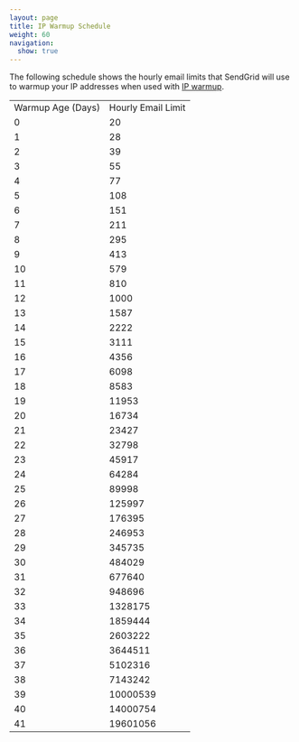 ```yaml
---
layout: page
title: IP Warmup Schedule
weight: 60
navigation:
  show: true
---
```


The following schedule shows the hourly email limits that SendGrid will use to
warmup your IP addresses when used with [IP warmup]({{root_url}}/API_Reference/Web_API_v3/IP_Management/ip_warmup.html).

<table class="table table-striped table-bordered">
  <tr>
    <td>
      Warmup Age (Days)
    </td>
    <td>
      Hourly Email Limit
    </td>
  </tr>

  <tr>
    <td>
      0
    </td>
    <td>
      20
    </td>
  </tr>

  <tr>
    <td>
      1
    </td>
    <td>
      28
    </td>
  </tr>

  <tr>
    <td>
      2
    </td>
    <td>
      39
    </td>
  </tr>

  <tr>
    <td>
      3
    </td>
    <td>
      55
    </td>
  </tr>

  <tr>
    <td>
      4
    </td>
    <td>
      77
    </td>
  </tr>

  <tr>
    <td>
      5
    </td>
    <td>
      108
    </td>
  </tr>

  <tr>
    <td>
      6
    </td>
    <td>
      151
    </td>
  </tr>

  <tr>
    <td>
      7
    </td>
    <td>
      211
    </td>
  </tr>

  <tr>
    <td>
      8
    </td>
    <td>
      295
    </td>
  </tr>

  <tr>
    <td>
      9
    </td>
    <td>
      413
    </td>
  </tr>

  <tr>
    <td>
      10
    </td>
    <td>
      579
    </td>
  </tr>

  <tr>
    <td>
      11
    </td>
    <td>
      810
    </td>
  </tr>

  <tr>
    <td>
      12
    </td>
    <td>
      1000
    </td>
  </tr>

  <tr>
    <td>
      13
    </td>
    <td>
      1587
    </td>
  </tr>

  <tr>
    <td>
      14
    </td>
    <td>
      2222
    </td>
  </tr>

  <tr>
    <td>
      15
    </td>
    <td>
      3111
    </td>
  </tr>

  <tr>
    <td>
      16
    </td>
    <td>
      4356
    </td>
  </tr>

  <tr>
    <td>
      17
    </td>
    <td>
      6098
    </td>
  </tr>

  <tr>
    <td>
      18
    </td>
    <td>
      8583
    </td>
  </tr>

  <tr>
    <td>
      19
    </td>
    <td>
      11953
    </td>
  </tr>

  <tr>
    <td>
      20
    </td>
    <td>
      16734
    </td>
  </tr>

  <tr>
    <td>
      21
    </td>
    <td>
      23427
    </td>
  </tr>

  <tr>
    <td>
      22
    </td>
    <td>
      32798
    </td>
  </tr>

  <tr>
    <td>
      23
    </td>
    <td>
      45917
    </td>
  </tr>

  <tr>
    <td>
      24
    </td>
    <td>
      64284
    </td>
  </tr>

  <tr>
    <td>
      25
    </td>
    <td>
      89998
    </td>
  </tr>

  <tr>
    <td>
      26
    </td>
    <td>
      125997
    </td>
  </tr>

  <tr>
    <td>
      27
    </td>
    <td>
      176395
    </td>
  </tr>

  <tr>
    <td>
      28
    </td>
    <td>
      246953
    </td>
  </tr>

  <tr>
    <td>
      29
    </td>
    <td>
      345735
    </td>
  </tr>

  <tr>
    <td>
      30
    </td>
    <td>
      484029
    </td>
  </tr>

  <tr>
    <td>
      31
    </td>
    <td>
      677640
    </td>
  </tr>

  <tr>
    <td>
      32
    </td>
    <td>
      948696
    </td>
  </tr>

  <tr>
    <td>
      33
    </td>
    <td>
      1328175
    </td>
  </tr>

  <tr>
    <td>
      34
    </td>
    <td>
      1859444
    </td>
  </tr>

  <tr>
    <td>
      35
    </td>
    <td>
      2603222
    </td>
  </tr>

  <tr>
    <td>
      36
    </td>
    <td>
      3644511
    </td>
  </tr>

  <tr>
    <td>
      37
    </td>
    <td>
      5102316
    </td>
  </tr>

  <tr>
    <td>
      38
    </td>
    <td>
      7143242
    </td>
  </tr>

  <tr>
    <td>
      39
    </td>
    <td>
      10000539
    </td>
  </tr>

  <tr>
    <td>
      40
    </td>
    <td>
      14000754
    </td>
  </tr>

  <tr>
    <td>
      41
    </td>
    <td>
      19601056
    </td>
  </tr>
</table>
